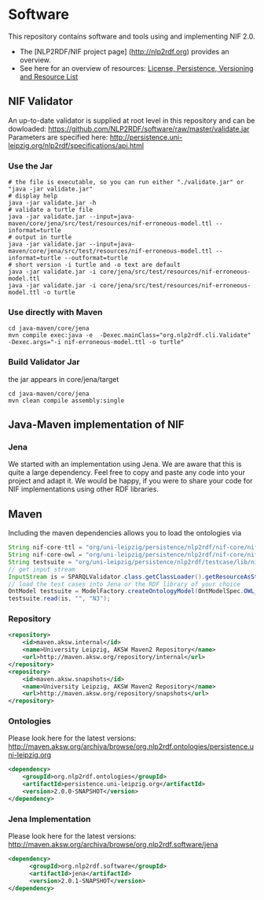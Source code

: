 
Software
==========================
This repository contains software and tools using and implementing NIF 2.0.
* The [NLP2RDF/NIF project page] (http://nlp2rdf.org) provides an overview.
* See here for an overview of resources: [License, Persistence, Versioning and Resource List](http://persistence.uni-leipzig.org/nlp2rdf/specification/version.html)  

## NIF Validator
An up-to-date validator is supplied at root level in this repository and can be dowloaded:
https://github.com/NLP2RDF/software/raw/master/validate.jar
Parameters are specified here: http://persistence.uni-leipzig.org/nlp2rdf/specifications/api.html

### Use the Jar
```Shell
# the file is executable, so you can run either "./validate.jar" or "java -jar validate.jar"
# display help
java -jar validate.jar -h
# validate a turtle file
java -jar validate.jar --input=java-maven/core/jena/src/test/resources/nif-erroneous-model.ttl --informat=turtle  
# output in turtle
java -jar validate.jar --input=java-maven/core/jena/src/test/resources/nif-erroneous-model.ttl --informat=turtle --outformat=turtle
# short version -i turtle and -o text are default
java -jar validate.jar -i core/jena/src/test/resources/nif-erroneous-model.ttl 
java -jar validate.jar -i core/jena/src/test/resources/nif-erroneous-model.ttl -o turtle 
```

### Use directly with Maven
```Shell
cd java-maven/core/jena
mvn compile exec:java -e  -Dexec.mainClass="org.nlp2rdf.cli.Validate" -Dexec.args="-i nif-erroneous-model.ttl -o turtle"
```

### Build Validator Jar 
the jar appears in core/jena/target
```hell
cd java-maven/core/jena
mvn clean compile assembly:single
```
## Java-Maven implementation of NIF

### Jena
We started with an implementation using Jena. We are aware that this is quite a large dependency. Feel free to copy and paste any code into your project and adapt it.
We would be happy, if you were to share your code for NIF implementations using other RDF libraries. 

## Maven
Including the maven dependencies allows you to load the ontologies via 
```Java
String nif-core-ttl = "org/uni-leipzig/persistence/nlp2rdf/nif-core/nif-core.ttl" ;
String nif-core-owl = "org/uni-leipzig/persistence/nlp2rdf/nif-core/nif-core.owl" ;
String testsuite = "org/uni-leipzig/persistence/nlp2rdf/testcase/lib/nif-2.0-suite.ttl" ;
// get input stream
InputStream is = SPARQLValidator.class.getClassLoader().getResourceAsStream(testsuite);
// load the test cases into Jena or the RDF library of your choice
OntModel testsuite = ModelFactory.createOntologyModel(OntModelSpec.OWL_DL_MEM, ModelFactory.createDefaultModel());
testsuite.read(is, "", "N3");
```

### Repository
```XML
<repository>
    <id>maven.aksw.internal</id>
    <name>University Leipzig, AKSW Maven2 Repository</name>
    <url>http://maven.aksw.org/repository/internal</url>
</repository>
<repository>
    <id>maven.aksw.snapshots</id>
    <name>University Leipzig, AKSW Maven2 Repository</name>
    <url>http://maven.aksw.org/repository/snapshots</url>
</repository>
```
### Ontologies
Please look here for the latest versions: http://maven.aksw.org/archiva/browse/org.nlp2rdf.ontologies/persistence.uni-leipzig.org
```XML
<dependency>
    <groupId>org.nlp2rdf.ontologies</groupId>
    <artifactId>persistence.uni-leipzig.org</artifactId>
    <version>2.0.0-SNAPSHOT</version>
</dependency>
```

### Jena Implementation
Please look here for the latest versions: http://maven.aksw.org/archiva/browse/org.nlp2rdf.software/jena
```XML
<dependency>
      <groupId>org.nlp2rdf.software</groupId>
      <artifactId>jena</artifactId>
      <version>2.0.1-SNAPSHOT</version>
</dependency>
```


